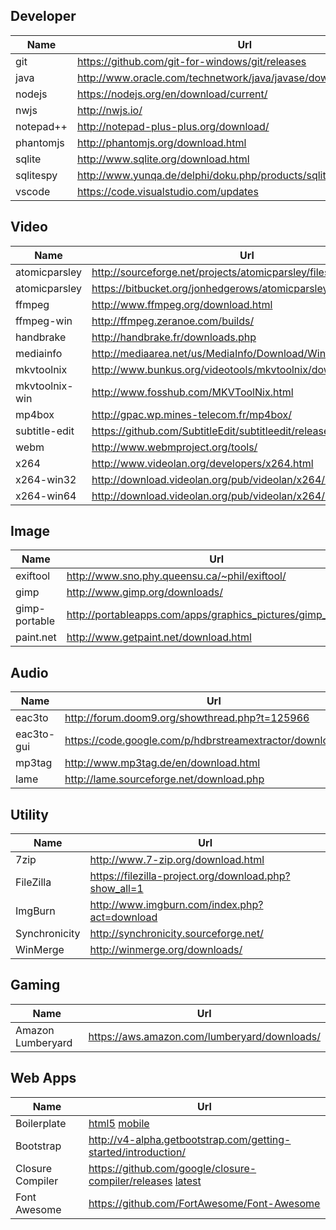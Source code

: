 
## Developer
Name          | Url                                                                | Version
----          | ---                                                                | ---
git           | https://github.com/git-for-windows/git/releases                    | 2.8.3
java          | http://www.oracle.com/technetwork/java/javase/downloads/index.html | 8u91
nodejs        | https://nodejs.org/en/download/current/                            | 6.2.0
nwjs          | http://nwjs.io/                                                    | 0.13.3
notepad++     | http://notepad-plus-plus.org/download/                             | 6.9.1
phantomjs     | http://phantomjs.org/download.html                                 | 2.1.1
sqlite        | http://www.sqlite.org/download.html                                | 3.13.0
sqlitespy     | http://www.yunqa.de/delphi/doku.php/products/sqlitespy/index       | 1.9.10
vscode        | https://code.visualstudio.com/updates                              | 1.1.0

## Video
Name           | Url                                                                | Version
----           | ---                                                                | ---
atomicparsley  | http://sourceforge.net/projects/atomicparsley/files/atomicparsley/ | 0.9.0
atomicparsley  | https://bitbucket.org/jonhedgerows/atomicparsley/downloads         | 0.9.6
ffmpeg         | http://www.ffmpeg.org/download.html                                | 3.0.2
ffmpeg-win     | http://ffmpeg.zeranoe.com/builds/                                  | 
handbrake      | http://handbrake.fr/downloads.php                                  | 0.10.5
mediainfo      | http://mediaarea.net/us/MediaInfo/Download/Windows                 | 0.7.85
mkvtoolnix     | http://www.bunkus.org/videotools/mkvtoolnix/downloads.html         | 9.2.0
mkvtoolnix-win | http://www.fosshub.com/MKVToolNix.html                             | 9.2.0
mp4box         | http://gpac.wp.mines-telecom.fr/mp4box/                            | 0.5.2
subtitle-edit  | https://github.com/SubtitleEdit/subtitleedit/releases              | 3.4.12
webm           | http://www.webmproject.org/tools/                                  | 
x264           | http://www.videolan.org/developers/x264.html                       | 
x264-win32     | http://download.videolan.org/pub/videolan/x264/binaries/win32/     | 
x264-win64     | http://download.videolan.org/pub/videolan/x264/binaries/win64/     | 

## Image
Name          | Url                                                                | Version
----          | ---                                                                | ---
exiftool      | http://www.sno.phy.queensu.ca/~phil/exiftool/                      | 10.18
gimp          | http://www.gimp.org/downloads/                                     | 2.8.16
gimp-portable | http://portableapps.com/apps/graphics_pictures/gimp_portable       | 2.8.16
paint.net     | http://www.getpaint.net/download.html                              | 4.0.9

## Audio
Name       | Url                                                          | Version
---        | ---                                                          | ---
eac3to     | http://forum.doom9.org/showthread.php?t=125966               | 3.31
eac3to-gui | https://code.google.com/p/hdbrstreamextractor/downloads/list | 0.8
mp3tag     | http://www.mp3tag.de/en/download.html                        | 2.77
lame       | http://lame.sourceforge.net/download.php                     | 3.99

## Utility
Name          | Url
----          | ---
7zip          | http://www.7-zip.org/download.html                     | 16.02
FileZilla     | https://filezilla-project.org/download.php?show_all=1  | 3.18.0
ImgBurn       | http://www.imgburn.com/index.php?act=download          | 2.5.8.0
Synchronicity | http://synchronicity.sourceforge.net/                  | 6.0
WinMerge      | http://winmerge.org/downloads/                         | 2.14.0

## Gaming
Name              | Url
----              | ---
Amazon Lumberyard | https://aws.amazon.com/lumberyard/downloads/

## Web Apps
Name             | Url
----             | ---
Boilerplate      | [html5](http://html5boilerplate.com) [mobile](http://html5boilerplate.com/mobile)
Bootstrap        | http://v4-alpha.getbootstrap.com/getting-started/introduction/
Closure Compiler | https://github.com/google/closure-compiler/releases [latest](http://dl.google.com/closure-compiler/compiler-latest.zip)
Font Awesome     | https://github.com/FortAwesome/Font-Awesome

